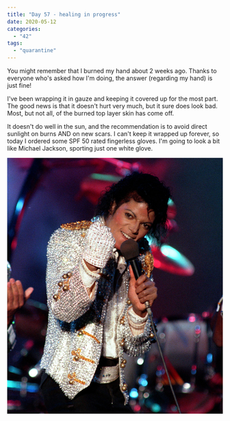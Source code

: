 ```yaml
---
title: "Day 57 - healing in progress"
date: 2020-05-12
categories: 
  - "42"
tags: 
  - "quarantine"
---
```


You might remember that I burned my hand about 2 weeks ago. Thanks to everyone who's asked how I'm doing, the answer (regarding my hand) is just fine!

I've been wrapping it in gauze and keeping it covered up for the most part. The good news is that it doesn't hurt very much, but it sure does look bad. Most, but not all, of the burned top layer skin has come off.

It doesn't do well in the sun, and the recommendation is to avoid direct sunlight on burns AND on new scars. I can't keep it wrapped up forever, so today I ordered some SPF 50 rated fingerless gloves. I'm going to look a bit like Michael Jackson, sporting just one white glove.

![Michael Jackson's White Glove Can Be Yours for $20K](images/150729-michael-jackson-glove-mn-1025_8f8cccc37d1f44eadb6b938245b6452c.fit-760w.jpg)
